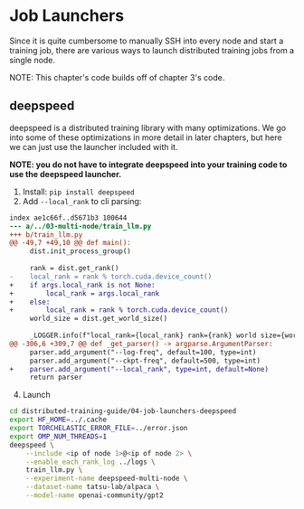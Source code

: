# Job Launchers

Since it is quite cumbersome to manually SSH into every node and start a training job, there are various ways to launch distributed training jobs from a single node.

NOTE: This chapter's code builds off of chapter 3's code.

## deepspeed

deepspeed is a distributed training library with many optimizations. We go into some of these optimizations in more detail in later chapters, but here we can just use the launcher included with it.

**NOTE: you do not have to integrate deepspeed into your training code to use the deepspeed launcher.**

1. Install: `pip install deepspeed`
2. Add `--local_rank` to cli parsing:

```diff --git a/../03-multi-node/train_llm.py b/train_llm.py
index ae1c66f..d5671b3 100644
--- a/../03-multi-node/train_llm.py
+++ b/train_llm.py
@@ -49,7 +49,10 @@ def main():
     dist.init_process_group()
 
     rank = dist.get_rank()
-    local_rank = rank % torch.cuda.device_count()
+    if args.local_rank is not None:
+        local_rank = args.local_rank
+    else:
+        local_rank = rank % torch.cuda.device_count()
     world_size = dist.get_world_size()
 
     _LOGGER.info(f"local_rank={local_rank} rank={rank} world size={world_size}")
@@ -306,6 +309,7 @@ def _get_parser() -> argparse.ArgumentParser:
     parser.add_argument("--log-freq", default=100, type=int)
     parser.add_argument("--ckpt-freq", default=500, type=int)
+    parser.add_argument("--local_rank", type=int, default=None)
     return parser
```

4. Launch

```bash
cd distributed-training-guide/04-job-launchers-deepspeed
export HF_HOME=../.cache
export TORCHELASTIC_ERROR_FILE=../error.json
export OMP_NUM_THREADS=1
deepspeed \
    --include <ip of node 1>@<ip of node 2> \
    --enable_each_rank_log ../logs \
    train_llm.py \
    --experiment-name deepspeed-multi-node \
    --dataset-name tatsu-lab/alpaca \
    --model-name openai-community/gpt2
```
